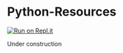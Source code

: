 # Python-Resources


[![Run on Repl.it](https://repl.it/badge/github/Ta180m/Python-Resources)](https://repl.it/github/Ta180m/Python-Resources)

Under construction
